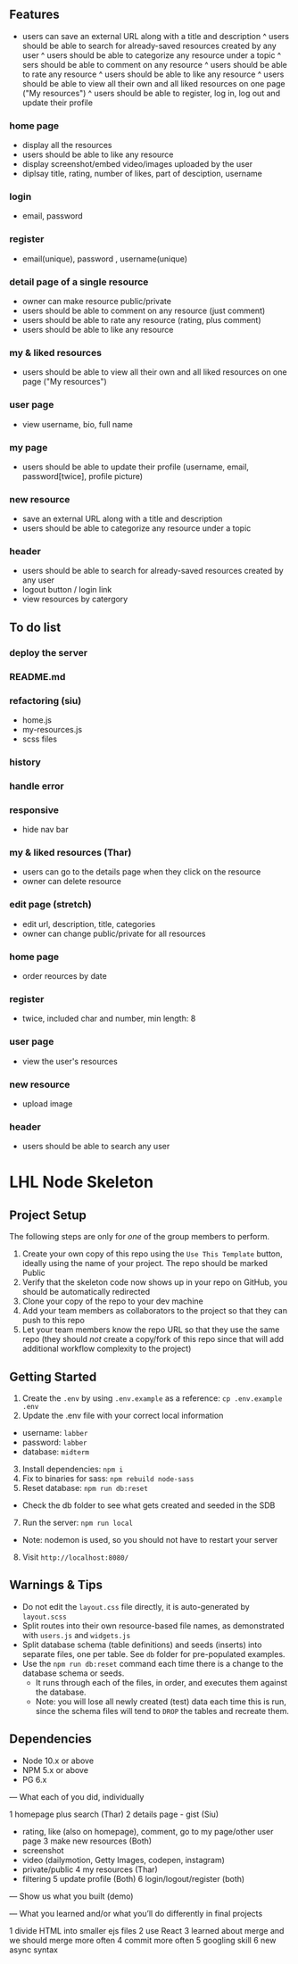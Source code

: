 ## Features

- users can save an external URL along with a title and description
^ users should be able to search for already-saved resources created by any user
^ users should be able to categorize any resource under a topic
^ sers should be able to comment on any resource
^ users should be able to rate any resource
^ users should be able to like any resource
^ users should be able to view all their own and all liked resources on one page ("My resources")
^ users should be able to register, log in, log out and update their profile

### home page
- display all the resources
- users should be able to like any resource
- display screenshot/embed video/images uploaded by the user
- diplsay title, rating, number of likes, part of desciption, username

### login
- email, password

### register
- email(unique), password , username(unique)

### detail page of a single resource
- owner can make resource public/private
- users should be able to comment on any resource (just comment)
- users should be able to rate any resource (rating, plus comment)
- users should be able to like any resource

### my & liked resources
- users should be able to view all their own and all liked resources on one page ("My resources")

### user page
- view username, bio, full name

### my page
- users should be able to update their profile (username, email, password[twice], profile picture)

### new resource
- save an external URL along with a title and description
- users should be able to categorize any resource under a topic

### header
- users should be able to search for already-saved resources created by any user
- logout button / login link
- view resources by catergory

## To do list

### deploy the server
### README.md

### refactoring (siu)
- home.js
- my-resources.js
- scss files

### history

### handle error

### responsive
- hide nav bar

### my & liked resources (Thar)
- users can go to the details page when they click on the resource
- owner can delete resource

### edit page (stretch)
- edit url, description, title, categories
- owner can change public/private for all resources

### home page
- order reources by date

### register
- twice, included char and number, min length: 8

### user page
- view the user's resources

### new resource
- upload image

### header
- users should be able to search any user

# LHL Node Skeleton

## Project Setup

The following steps are only for _one_ of the group members to perform.

1. Create your own copy of this repo using the `Use This Template` button, ideally using the name of your project. The repo should be marked Public
2. Verify that the skeleton code now shows up in your repo on GitHub, you should be automatically redirected
3. Clone your copy of the repo to your dev machine
4. Add your team members as collaborators to the project so that they can push to this repo
5. Let your team members know the repo URL so that they use the same repo (they should _not_ create a copy/fork of this repo since that will add additional workflow complexity to the project)

## Getting Started

1. Create the `.env` by using `.env.example` as a reference: `cp .env.example .env`
2. Update the .env file with your correct local information

- username: `labber`
- password: `labber`
- database: `midterm`

3. Install dependencies: `npm i`
4. Fix to binaries for sass: `npm rebuild node-sass`
5. Reset database: `npm run db:reset`

- Check the db folder to see what gets created and seeded in the SDB

7. Run the server: `npm run local`

- Note: nodemon is used, so you should not have to restart your server

8. Visit `http://localhost:8080/`

## Warnings & Tips

- Do not edit the `layout.css` file directly, it is auto-generated by `layout.scss`
- Split routes into their own resource-based file names, as demonstrated with `users.js` and `widgets.js`
- Split database schema (table definitions) and seeds (inserts) into separate files, one per table. See `db` folder for pre-populated examples.
- Use the `npm run db:reset` command each time there is a change to the database schema or seeds.
  - It runs through each of the files, in order, and executes them against the database.
  - Note: you will lose all newly created (test) data each time this is run, since the schema files will tend to `DROP` the tables and recreate them.

## Dependencies

- Node 10.x or above
- NPM 5.x or above
- PG 6.x

— What each of you did, individually

1 homepage plus search (Thar)
2 details page - gist (Siu)
 - rating, like (also on homepage), comment, go to my page/other user page
3 make new resources (Both)
 - screenshot
 - video (dailymotion, Getty Images, codepen, instagram)
 - private/public
4 my resources (Thar)
  - filtering
5 update profile (Both)
6 login/logout/register (both)

— Show us what you built (demo)

— What you learned and/or what you’ll do differently in final projects

1 divide HTML into smaller ejs files
2 use React
3 learned about merge and we should merge more often
4 commit more often
5 googling skill
6 new async syntax
